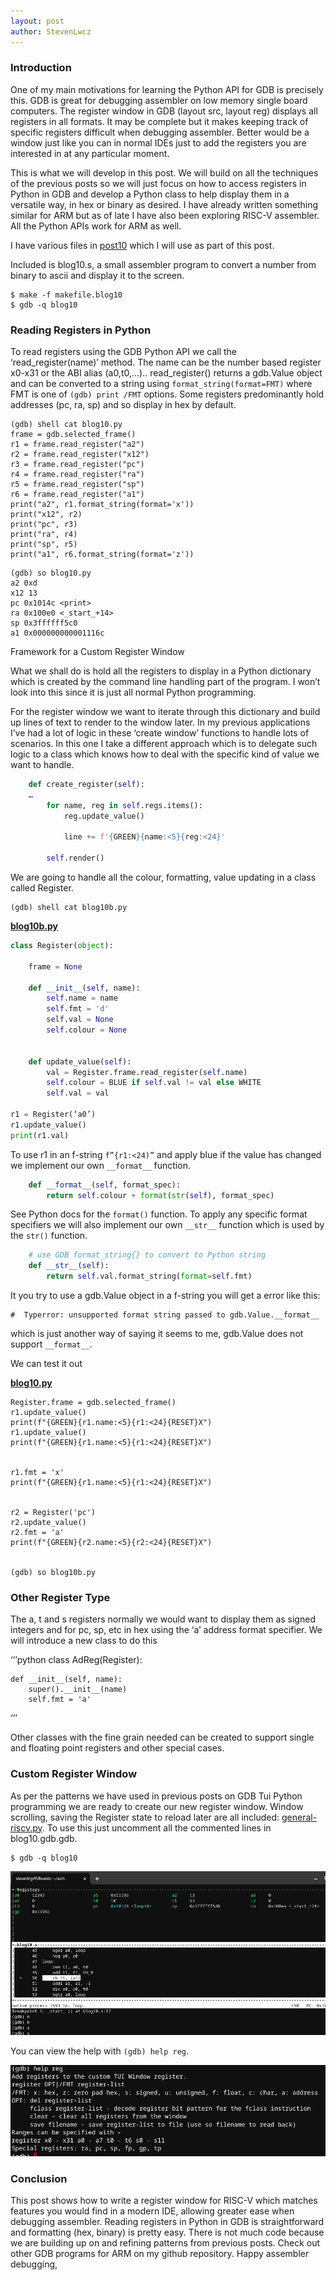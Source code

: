```yaml
---
layout: post
author: StevenLwcz
---
```

### Introduction


One of my main motivations for learning the Python API for GDB is precisely this. GDB is great for debugging assembler on low memory single board computers. The register window in GDB (layout src, layout reg) displays all registers in all formats. It may be complete but it makes keeping track of specific registers difficult when debugging assembler. Better would be a window just like you can in normal IDEs just to add the registers you are interested in at any particular moment. 


This is what we will develop in this post. We will build on all the techniques of the previous posts so we will just focus on how to access registers in Python in GDB and develop a Python class to help display them in a versatile way, in hex or binary as desired. I have already written something similar for ARM but as of late I have also been exploring RISC-V assembler. All the Python APIs work for ARM as well.


I have various files in [post10](https://github.com/StevenLwcz/gdb-python-blog/tree/post10) which I will use as part of this post.

Included is blog10.s, a small assembler program to convert a number from binary to ascii and display it to the screen.


```shell
$ make -f makefile.blog10
$ gdb -q blog10
```

### Reading Registers in Python

To read registers using the GDB Python API we call the ‘read_register(name)’ method. The name can be the number based register x0-x31 or the ABI alias (a0,t0,...).. read_register() returns a gdb.Value object and can be converted to a string using `format_string(format=FMT)` where FMT is one of `(gdb) print /FMT` options. Some registers predominantly hold addresses (pc, ra, sp) and so display in hex by default.


```
(gdb) shell cat blog10.py
frame = gdb.selected_frame()
r1 = frame.read_register("a2")
r2 = frame.read_register("x12")
r3 = frame.read_register("pc")
r4 = frame.read_register("ra")
r5 = frame.read_register("sp")
r6 = frame.read_register("a1")
print("a2", r1.format_string(format='x'))
print("x12", r2)
print("pc", r3)
print("ra", r4)
print("sp", r5)
print("a1", r6.format_string(format='z'))
```
```
(gdb) so blog10.py
a2 0xd
x12 13
pc 0x1014c <print>
ra 0x100e0 <_start_+14>
sp 0x3ffffff5c0
a1 0x000000000001116c
```

Framework for a Custom Register Window

What we shall do is hold all the registers to display in a Python dictionary which is created by the command line handling part of the program. I won’t look into this since it is just all normal Python programming.


For the register window we want to iterate through this dictionary and build up lines of text to render to the window later. In my previous applications I’ve had a lot of logic in these ‘create window’ functions to handle lots of scenarios. In this one I take a different approach which is to delegate such logic to a class which knows how to deal with the specific kind of value we want to handle.


```python
    def create_register(self):
    …
        for name, reg in self.regs.items():
            reg.update_value()
   
            line += f'{GREEN}{name:<5}{reg:<24}'
    
        self.render()
```

We are going to handle all the colour, formatting, value updating in a class called Register.


```shell
(gdb) shell cat blog10b.py
```

**[blog10b.py](https://github.com/StevenLwcz/gdb-python-blog/blob/post10/blog10b.py)**
```python
class Register(object):

    frame = None

    def __init__(self, name):
        self.name = name
        self.fmt = 'd'
        self.val = None
        self.colour = None


    def update_value(self):
        val = Register.frame.read_register(self.name)
        self.colour = BLUE if self.val != val else WHITE
        self.val = val

r1 = Register(‘a0’)
r1.update_value()
print(r1.val)
```

To use r1 in an f-string `f”{r1:<24)”` and apply blue if the value has changed we implement our own `__format__` function.


```python
    def __format__(self, format_spec):
        return self.colour + format(str(self), format_spec)
```

See Python docs for the `format()` function. To apply any specific format specifiers we will also implement our own `__str__` function which is used by the `str()` function.


```python
    # use GDB format_string{} to convert to Python string
    def __str__(self):
        return self.val.format_string(format=self.fmt)
```


It you try to use a gdb.Value object in a f-string you will get a error like this:


    #  Typerror: unsupported format string passed to gdb.Value.__format__


which is just another way of saying it seems to me, gdb.Value does not support `__format__`.


We can test it out


**[blog10.py](https://github.com/StevenLwcz/gdb-python-blog/blob/post10/blog10.py)**
```
Register.frame = gdb.selected_frame()
r1.update_value()
print(f"{GREEN}{r1.name:<5}{r1:<24}{RESET}X")
r1.update_value()
print(f"{GREEN}{r1.name:<5}{r1:<24}{RESET}X")


r1.fmt = 'x'
print(f"{GREEN}{r1.name:<5}{r1:<24}{RESET}X")


r2 = Register('pc')
r2.update_value()
r2.fmt = 'a'
print(f"{GREEN}{r2.name:<5}{r2:<24}{RESET}X")


(gdb) so blog10b.py
```


### Other Register Type


The a, t and s registers normally we would want to display them as signed integers and for pc, sp, etc in hex using the ‘a’ address format specifier. We will introduce a new class to do this


‘’’python
class AdReg(Register):

    def __init__(self, name):
        super().__init__(name)
        self.fmt = 'a'
‘’’

Other classes with the fine grain needed can be created to support single and floating point registers and other special cases.

### Custom Register Window


As per the patterns we have used in previous posts on GDB Tui Python programming we are ready to create our new register window. Window scrolling, saving the Register state to reload later are all included: [general-riscv.py](https://github.com/StevenLwcz/gdb-python/blob/main/general-riscv.py). To use this just uncomment all the commented lines in blog10.gdb.gdb. 

```shell
$ gdb -q blog10
```

![Register Window RISC-V](/images/RegisterWindow10.png)

You can view the help with  `(gdb) help reg`.

![GDB Window Help](/images/RegisterWindowHelp10.png)

### Conclusion


This post shows how to write a register window for RISC-V which matches features you would find in a modern IDE, allowing greater ease when debugging assembler. Reading registers in Python in GDB is straightforward and formatting  (hex, binary) is pretty easy. There is not much code because we are building up on and refining patterns from previous posts. Check out other GDB programs for ARM on my github repository. Happy assembler debugging,


